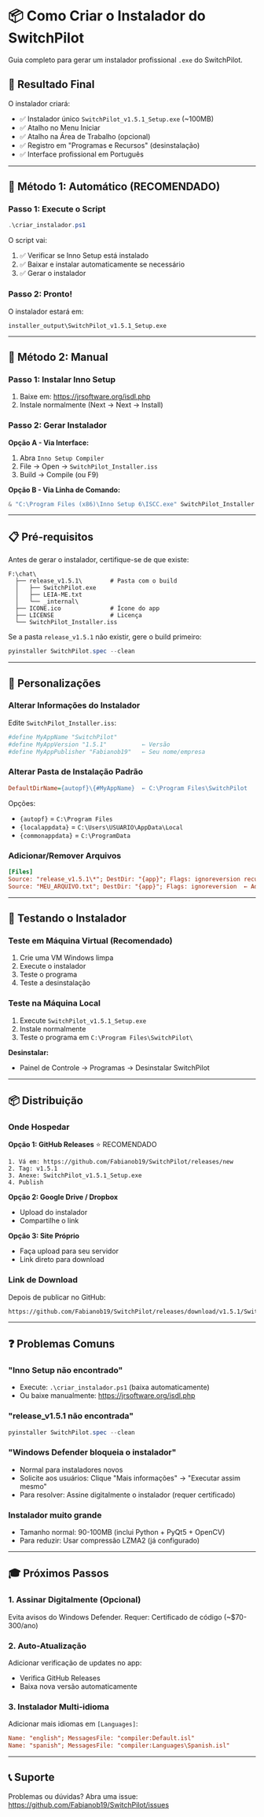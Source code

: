 # 📦 Como Criar o Instalador do SwitchPilot

Guia completo para gerar um instalador profissional `.exe` do SwitchPilot.

## 🎯 Resultado Final

O instalador criará:
- ✅ Instalador único `SwitchPilot_v1.5.1_Setup.exe` (~100MB)
- ✅ Atalho no Menu Iniciar
- ✅ Atalho na Área de Trabalho (opcional)
- ✅ Registro em "Programas e Recursos" (desinstalação)
- ✅ Interface profissional em Português

---

## 🚀 Método 1: Automático (RECOMENDADO)

### Passo 1: Execute o Script

```powershell
.\criar_instalador.ps1
```

O script vai:
1. ✅ Verificar se Inno Setup está instalado
2. ✅ Baixar e instalar automaticamente se necessário
3. ✅ Gerar o instalador

### Passo 2: Pronto!

O instalador estará em:
```
installer_output\SwitchPilot_v1.5.1_Setup.exe
```

---

## 🔧 Método 2: Manual

### Passo 1: Instalar Inno Setup

1. Baixe em: https://jrsoftware.org/isdl.php
2. Instale normalmente (Next → Next → Install)

### Passo 2: Gerar Instalador

**Opção A - Via Interface:**
1. Abra `Inno Setup Compiler`
2. File → Open → `SwitchPilot_Installer.iss`
3. Build → Compile (ou F9)

**Opção B - Via Linha de Comando:**
```powershell
& "C:\Program Files (x86)\Inno Setup 6\ISCC.exe" SwitchPilot_Installer.iss
```

---

## 📋 Pré-requisitos

Antes de gerar o instalador, certifique-se de que existe:

```
F:\chat\
  ├── release_v1.5.1\        # Pasta com o build
  │   ├── SwitchPilot.exe
  │   ├── LEIA-ME.txt
  │   └── _internal\
  ├── ICONE.ico              # Ícone do app
  ├── LICENSE                # Licença
  └── SwitchPilot_Installer.iss
```

Se a pasta `release_v1.5.1` não existir, gere o build primeiro:
```powershell
pyinstaller SwitchPilot.spec --clean
```

---

## 🎨 Personalizações

### Alterar Informações do Instalador

Edite `SwitchPilot_Installer.iss`:

```ini
#define MyAppName "SwitchPilot"
#define MyAppVersion "1.5.1"          ← Versão
#define MyAppPublisher "Fabianob19"   ← Seu nome/empresa
```

### Alterar Pasta de Instalação Padrão

```ini
DefaultDirName={autopf}\{#MyAppName}  ← C:\Program Files\SwitchPilot
```

Opções:
- `{autopf}` = `C:\Program Files`
- `{localappdata}` = `C:\Users\USUARIO\AppData\Local`
- `{commonappdata}` = `C:\ProgramData`

### Adicionar/Remover Arquivos

```ini
[Files]
Source: "release_v1.5.1\*"; DestDir: "{app}"; Flags: ignoreversion recursesubdirs
Source: "MEU_ARQUIVO.txt"; DestDir: "{app}"; Flags: ignoreversion  ← Adicionar
```

---

## 🧪 Testando o Instalador

### Teste em Máquina Virtual (Recomendado)

1. Crie uma VM Windows limpa
2. Execute o instalador
3. Teste o programa
4. Teste a desinstalação

### Teste na Máquina Local

1. Execute `SwitchPilot_v1.5.1_Setup.exe`
2. Instale normalmente
3. Teste o programa em `C:\Program Files\SwitchPilot\`

**Desinstalar:**
- Painel de Controle → Programas → Desinstalar SwitchPilot

---

## 📦 Distribuição

### Onde Hospedar

**Opção 1: GitHub Releases** ⭐ RECOMENDADO
```
1. Vá em: https://github.com/Fabianob19/SwitchPilot/releases/new
2. Tag: v1.5.1
3. Anexe: SwitchPilot_v1.5.1_Setup.exe
4. Publish
```

**Opção 2: Google Drive / Dropbox**
- Upload do instalador
- Compartilhe o link

**Opção 3: Site Próprio**
- Faça upload para seu servidor
- Link direto para download

### Link de Download

Depois de publicar no GitHub:
```
https://github.com/Fabianob19/SwitchPilot/releases/download/v1.5.1/SwitchPilot_v1.5.1_Setup.exe
```

---

## ❓ Problemas Comuns

### "Inno Setup não encontrado"
- Execute: `.\criar_instalador.ps1` (baixa automaticamente)
- Ou baixe manualmente: https://jrsoftware.org/isdl.php

### "release_v1.5.1 não encontrada"
```powershell
pyinstaller SwitchPilot.spec --clean
```

### "Windows Defender bloqueia o instalador"
- Normal para instaladores novos
- Solicite aos usuários: Clique "Mais informações" → "Executar assim mesmo"
- Para resolver: Assine digitalmente o instalador (requer certificado)

### Instalador muito grande
- Tamanho normal: 90-100MB (inclui Python + PyQt5 + OpenCV)
- Para reduzir: Usar compressão LZMA2 (já configurado)

---

## 🎓 Próximos Passos

### 1. Assinar Digitalmente (Opcional)

Evita avisos do Windows Defender.
Requer: Certificado de código (~$70-300/ano)

### 2. Auto-Atualização

Adicionar verificação de updates no app:
- Verifica GitHub Releases
- Baixa nova versão automaticamente

### 3. Instalador Multi-idioma

Adicionar mais idiomas em `[Languages]`:
```ini
Name: "english"; MessagesFile: "compiler:Default.isl"
Name: "spanish"; MessagesFile: "compiler:Languages\Spanish.isl"
```

---

## 📞 Suporte

Problemas ou dúvidas? Abra uma issue:
https://github.com/Fabianob19/SwitchPilot/issues
